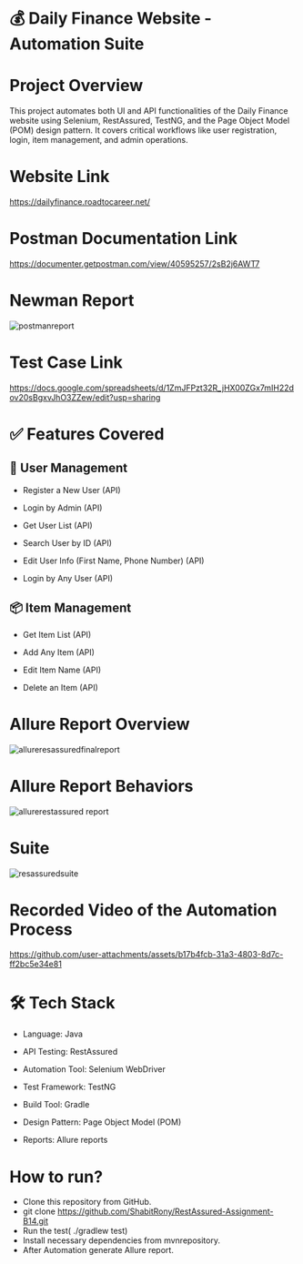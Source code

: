 # 💰 Daily Finance Website - Automation Suite
# Project Overview
This project automates both UI and API functionalities of the Daily Finance website using Selenium, RestAssured, TestNG, and the Page Object Model (POM) design pattern. It covers critical workflows like user registration, login, item management, and admin operations.
# Website Link
https://dailyfinance.roadtocareer.net/
# Postman Documentation Link
https://documenter.getpostman.com/view/40595257/2sB2j6AWT7
# Newman Report
![postmanreport](https://github.com/user-attachments/assets/b5e08b30-f4bf-4bfe-88dd-00bc133c3b9a)


# Test Case Link
https://docs.google.com/spreadsheets/d/1ZmJFPzt32R_jHX00ZGx7mIH22dov20sBgxvJhO3ZZew/edit?usp=sharing
# ✅ Features Covered
## 👤 User Management
- Register a New User (API)

- Login by Admin (API)

- Get User List (API)

- Search User by ID (API)

- Edit User Info (First Name, Phone Number) (API)

- Login by Any User (API)

## 📦 Item Management
- Get Item List (API)

- Add Any Item (API)

- Edit Item Name (API)

- Delete an Item (API)
# Allure Report Overview
![allureresassuredfinalreport](https://github.com/user-attachments/assets/f9a5947a-126b-49f5-be39-c76ad97ff7ab)

# Allure Report Behaviors
![allurerestassured report](https://github.com/user-attachments/assets/5487b0e7-ed45-4747-a8fd-bfa523c94847)
# Suite
![resassuredsuite](https://github.com/user-attachments/assets/d1e6908e-43fe-442c-af0d-f7b4add5f64b)


# Recorded Video of the Automation Process

https://github.com/user-attachments/assets/b17b4fcb-31a3-4803-8d7c-ff2bc5e34e81

# 🛠️ Tech Stack
- Language: Java

- API Testing: RestAssured

- Automation Tool: Selenium WebDriver

- Test Framework: TestNG

- Build Tool: Gradle

- Design Pattern: Page Object Model (POM)

- Reports: Allure reports 

# How to run?
- Clone this repository from GitHub.
- git clone https://github.com/ShabitRony/RestAssured-Assignment-B14.git
- Run the test( ./gradlew test)
- Install necessary dependencies from mvnrepository.
- After Automation generate Allure report.
